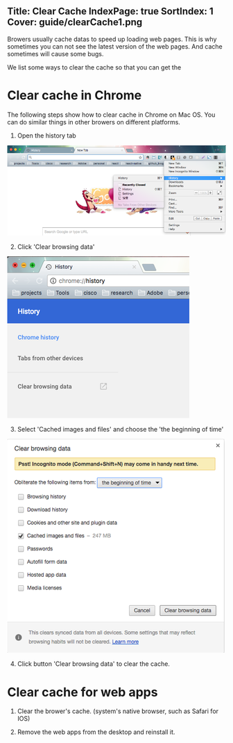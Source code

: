 Title: Clear Cache
IndexPage: true
SortIndex: 1
Cover: guide/clearCache1.png
---

Browers usually cache datas to speed up loading web pages. This is why sometimes you can not see the latest version of the web pages. And cache sometimes will cause some bugs.

We list some ways to clear the cache so that you can get the 

# Clear cache in Chrome

The following steps show how to clear cache in Chrome on Mac OS. You can do similar things in other browers on different platforms.

1) Open the history tab

![Open the history tab](../../../img_data/guide/clearCache1.png)

2) Click 'Clear browsing data'

![Click 'Clear browsing data'](../../../img_data/guide/clearCache2.png)

3) Select 'Cached images and files' and choose the 'the beginning of time'

![Clear browsing data](../../../img_data/guide/clearCache3.png)

4) Click button 'Clear browsing data' to clear the cache.

# Clear cache for web apps

1) Clear the brower's cache. (system's native browser, such as Safari for IOS)

2) Remove the web apps from the desktop and reinstall it. 